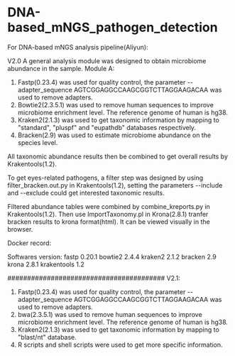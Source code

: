 # DNA-based_mNGS_pathogen_detection
For DNA-based mNGS analysis pipeline(Aliyun):

V2.0
A general analysis module was designed to obtain microbiome abundance in the sample.
Module A:
1. Fastp(0.23.4) was used for quality control, the parameter --adapter_sequence AGTCGGAGGCCAAGCGGTCTTAGGAAGACAA was used to remove adapters.
2. Bowtie2(2.3.5.1) was used to remove human sequences to improve microbiome enrichment level. The reference genome of human is hg38.
3. Kraken2(2.1.3) was used to get taxonomic information by mapping to "standard", "pluspf" and  "eupathdb" databases respectively.
4. Bracken(2.9) was used to estimate microbiome abundance on the species level.

All taxonomic abundance results then be combined to get overall results by Krakentools(1.2).

To get eyes-related pathogens, a filter step was designed by using filter_bracken.out.py in Krakentools(1.2), setting the parameters --include and --exclude could get interested taxonomic results.

Filtered abundance tables were combined by combine_kreports.py in Krakentools(1.2). Then use ImportTaxonomy.pl in Krona(2.8.1) tranfer bracken results to krona format(html). It can be viewed visually in the browser.

Docker record:

Softwares version:
  fastp 0.20.1
  bowtie2 2.4.4
  kraken2 2.1.2
  bracken 2.9
  krona 2.8.1
  krakentools 1.2

########################################
V2.1:
1. Fastp(0.23.4) was used for quality control, the parameter --adapter_sequence AGTCGGAGGCCAAGCGGTCTTAGGAAGACAA was used to remove adapters.
2. bwa(2.3.5.1) was used to remove human sequences to improve microbiome enrichment level. The reference genome of human is hg38.
3. Kraken2(2.1.3) was used to get taxonomic information by mapping to "blast/nt" database.
4. R scripts and shell scripts were used to get more specific information.
